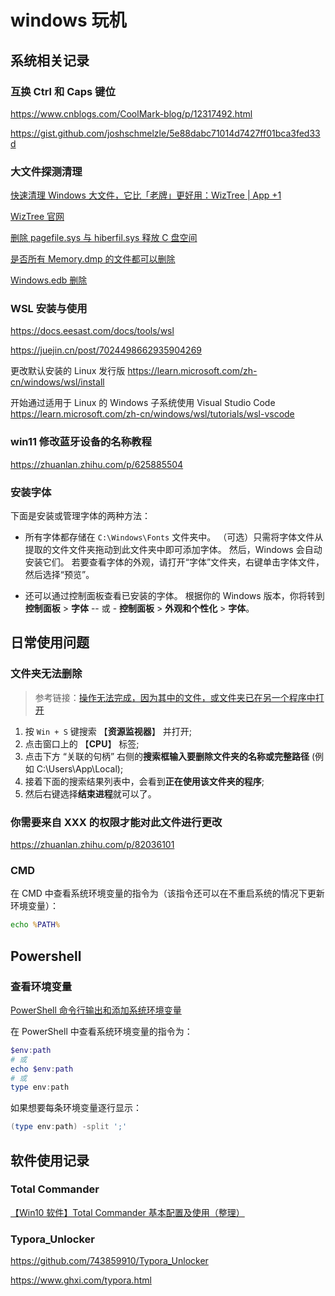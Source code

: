 # windows 玩机

## 系统相关记录

### 互换 Ctrl 和 Caps 键位

<https://www.cnblogs.com/CoolMark-blog/p/12317492.html>

<https://gist.github.com/joshschmelzle/5e88dabc71014d7427ff01bca3fed33d>

### 大文件探测清理

[快速清理 Windows 大文件，它比「老牌」更好用：WizTree | App +1](https://sspai.com/post/64363)

[WizTree 官网](https://diskanalyzer.com/download)

[删除 pagefile.sys 与 hiberfil.sys 释放 C 盘空间](https://pc.poppur.com/notebook/6661.html)

[是否所有 Memory.dmp 的文件都可以删除](https://answers.microsoft.com/zh-hans/windows/forum/all/%E6%98%AF%E5%90%A6%E6%89%80%E6%9C%89memorydmp/c1a1878f-ec69-4035-9233-311b71d699cc)

[Windows.edb 删除](https://zhuanlan.zhihu.com/p/507590692)

### WSL 安装与使用

<https://docs.eesast.com/docs/tools/wsl>

<https://juejin.cn/post/7024498662935904269>

更改默认安装的 Linux 发行版
<https://learn.microsoft.com/zh-cn/windows/wsl/install>

开始通过适用于 Linux 的 Windows 子系统使用 Visual Studio Code
<https://learn.microsoft.com/zh-cn/windows/wsl/tutorials/wsl-vscode>

### win11 修改蓝牙设备的名称教程

<https://zhuanlan.zhihu.com/p/625885504>

### 安装字体

下面是安装或管理字体的两种方法：

- 所有字体都存储在 `C:\Windows\Fonts` 文件夹中。 （可选）只需将字体文件从提取的文件文件夹拖动到此文件夹中即可添加字体。 然后，Windows 会自动安装它们。 若要查看字体的外观，请打开“字体”文件夹，右键单击字体文件，然后选择“预览”。

- 还可以通过控制面板查看已安装的字体。 根据你的 Windows 版本，你将转到**控制面板** > **字体** -- 或 - **控制面板** > **外观和个性化** > **字体**。

## 日常使用问题

### 文件夹无法删除

> 参考链接：[操作无法完成，因为其中的文件，或文件夹已在另一个程序中打开](https://answers.microsoft.com/zh-hans/windows/forum/all/%E6%93%8D%E4%BD%9C%E6%97%A0%E6%B3%95%E5%AE%8C/0ebfe72e-274a-4dca-ac59-e1aeb7f97440)

1. 按 `Win + S` 键搜索 【**资源监视器**】 并打开;
2. 点击窗口上的 【**CPU**】 标签;
3. 点击下方 “关联的句柄” 右侧的**搜索框输入要删除文件夹的名称或完整路径** (例如 C:\Users\App\Local);
4. 接着下面的搜索结果列表中，会看到**正在使用该文件夹的程序**;
5. 然后右键选择**结束进程**就可以了。

### 你需要来自 XXX 的权限才能对此文件进行更改

<https://zhuanlan.zhihu.com/p/82036101>

### CMD

在 CMD 中查看系统环境变量的指令为（该指令还可以在不重启系统的情况下更新环境变量）：

```cmd
echo %PATH%
```

## Powershell

### 查看环境变量

[PowerShell 命令行输出和添加系统环境变量](https://juejin.cn/post/7159196080842735652)

在 PowerShell 中查看系统环境变量的指令为：

```powershell
$env:path
# 或
echo $env:path
# 或
type env:path
```

如果想要每条环境变量逐行显示：

```powershell
(type env:path) -split ';'
```

## 软件使用记录

### Total Commander

[【Win10 软件】Total Commander 基本配置及使用（整理）](https://www.cnblogs.com/sjsea/p/13213210.html)

### Typora_Unlocker

<https://github.com/743859910/Typora_Unlocker>

<https://www.ghxi.com/typora.html>
